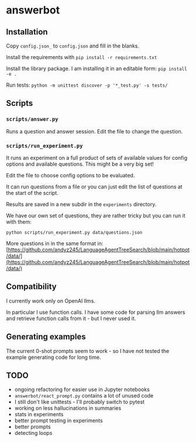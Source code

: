 # answerbot

## Installation

Copy `config.json_` to `config.json` and fill in the blanks.

Install the requirements with `pip install -r requirements.txt`

Install the library package. I am installing it in an editable form: `pip install -e .`

Run tests:
`python -m unittest discover -p '*_test.py' -s tests/`


## Scripts

### `scripts/answer.py`
Runs a question and answer session.
Edit the file to change the question.

### `scripts/run_experiment.py`
It runs an experiment on a full product of sets of available values for config options and available questions.
This might be a very big set!

Edit the file to choose config options to be evaluated.

It can run questions from a file or you can just edit the list of questions at the start of the script.

Results are saved in a new subdir in the `experiments` directory.

We have our own set of questions, they are rather tricky but you can run it with them:

`python scripts/run_experiment.py data/questions.json`

More questions in in the same format in:
[https://github.com/andyz245/LanguageAgentTreeSearch/blob/main/hotpot/data/](https://github.com/andyz245/LanguageAgentTreeSearch/blob/main/hotpot/data/)

## Compatibility
I currently work only on OpenAI llms.

In particular I use function calls. I have some code for parsing llm answers and retrieve function calls from it - but I never used it.

## Generating examples
The current 0-shot prompts seem to work - so I have not tested the example generating code for long time.

## TODO
* ongoing refactoring for easier use in Jupyter notebooks
* `answerbot/react_prompt.py` contains a lot of unused code
* I still don't like unittests - I'll probably switch to pytest
* working on less hallucinations in summaries
* stats in experiments
* better prompt testing in experiments
* better prompts
* detecting loops
